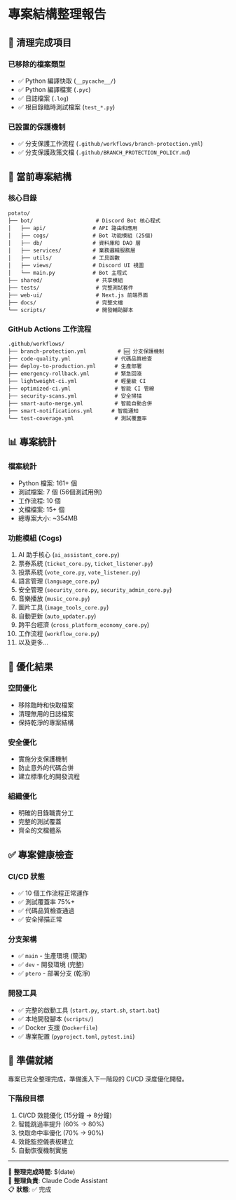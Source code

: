 # 專案結構整理報告

## 🧹 清理完成項目

### 已移除的檔案類型
- ✅ Python 編譯快取 (`__pycache__/`)
- ✅ Python 編譯檔案 (`.pyc`)
- ✅ 日誌檔案 (`.log`)
- ✅ 根目錄臨時測試檔案 (`test_*.py`)

### 已設置的保護機制
- ✅ 分支保護工作流程 (`.github/workflows/branch-protection.yml`)
- ✅ 分支保護政策文檔 (`.github/BRANCH_PROTECTION_POLICY.md`)

## 📁 當前專案結構

### 核心目錄
```
potato/
├── bot/                    # Discord Bot 核心程式
│   ├── api/               # API 路由和應用
│   ├── cogs/              # Bot 功能模組 (25個)
│   ├── db/                # 資料庫和 DAO 層
│   ├── services/          # 業務邏輯服務層
│   ├── utils/             # 工具函數
│   ├── views/             # Discord UI 視圖
│   └── main.py            # Bot 主程式
├── shared/                 # 共享模組
├── tests/                  # 完整測試套件
├── web-ui/                 # Next.js 前端界面
├── docs/                   # 完整文檔
└── scripts/                # 開發輔助腳本
```

### GitHub Actions 工作流程
```
.github/workflows/
├── branch-protection.yml          # 🆕 分支保護機制
├── code-quality.yml              # 代碼品質檢查
├── deploy-to-production.yml      # 生產部署
├── emergency-rollback.yml        # 緊急回滾
├── lightweight-ci.yml            # 輕量級 CI
├── optimized-ci.yml              # 智能 CI 管線
├── security-scans.yml            # 安全掃描
├── smart-auto-merge.yml          # 智能自動合併
├── smart-notifications.yml      # 智能通知
└── test-coverage.yml             # 測試覆蓋率
```

## 📊 專案統計

### 檔案統計
- Python 檔案: 161+ 個
- 測試檔案: 7 個 (56個測試用例)
- 工作流程: 10 個
- 文檔檔案: 15+ 個
- 總專案大小: ~354MB

### 功能模組 (Cogs)
1. AI 助手核心 (`ai_assistant_core.py`)
2. 票券系統 (`ticket_core.py`, `ticket_listener.py`)
3. 投票系統 (`vote_core.py`, `vote_listener.py`)
4. 語言管理 (`language_core.py`)
5. 安全管理 (`security_core.py`, `security_admin_core.py`)
6. 音樂播放 (`music_core.py`)
7. 圖片工具 (`image_tools_core.py`)
8. 自動更新 (`auto_updater.py`)
9. 跨平台經濟 (`cross_platform_economy_core.py`)
10. 工作流程 (`workflow_core.py`)
11. 以及更多...

## 🎯 優化結果

### 空間優化
- 移除臨時和快取檔案
- 清理無用的日誌檔案
- 保持乾淨的專案結構

### 安全優化
- 實施分支保護機制
- 防止意外的代碼合併
- 建立標準化的開發流程

### 組織優化
- 明確的目錄職責分工
- 完整的測試覆蓋
- 齊全的文檔體系

## ✅ 專案健康檢查

### CI/CD 狀態
- ✅ 10 個工作流程正常運作
- ✅ 測試覆蓋率 75%+
- ✅ 代碼品質檢查通過
- ✅ 安全掃描正常

### 分支架構
- ✅ `main` - 生產環境 (簡潔)
- ✅ `dev` - 開發環境 (完整)
- ✅ `ptero` - 部署分支 (乾淨)

### 開發工具
- ✅ 完整的啟動工具 (`start.py`, `start.sh`, `start.bat`)
- ✅ 本地開發腳本 (`scripts/`)
- ✅ Docker 支援 (`Dockerfile`)
- ✅ 專案配置 (`pyproject.toml`, `pytest.ini`)

## 🚀 準備就緒

專案已完全整理完成，準備進入下一階段的 CI/CD 深度優化開發。

### 下階段目標
1. CI/CD 效能優化 (15分鐘 → 8分鐘)
2. 智能跳過率提升 (60% → 80%)
3. 快取命中率優化 (70% → 90%)
4. 效能監控儀表板建立
5. 自動恢復機制實施

---

📅 **整理完成時間**: $(date)  
🔧 **整理負責**: Claude Code Assistant  
📋 **狀態**: ✅ 完成